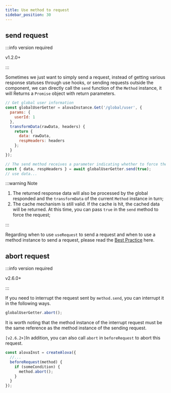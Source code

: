 ```yaml
---
title: Use method to request
sidebar_position: 30
---
```


## send request

:::info version required

v1.2.0+

:::

Sometimes we just want to simply send a request, instead of getting various response statuses through use hooks, or sending requests outside the component, we can directly call the `send` function of the `Method` instance, it will Returns a `Promise` object with return parameters.

```javascript
// Get global user information
const globalUserGetter = alovaInstance.Get('/global/user', {
  params: {
    userId: 1
  },
  transformData(rawData, headers) {
    return {
      data: rawData,
      respHeaders: headers
    };
  }
});

// The send method receives a parameter indicating whether to force the request, the default is false
const { data, respHeaders } = await globalUserGetter.send(true);
// use data...
```

:::warning Note

1. The returned response data will also be processed by the global responded and the `transformData` of the current `Method` instance in turn;
2. The cache mechanism is still valid. If the cache is hit, the cached data will be returned. At this time, you can pass `true` in the `send` method to force the request;

:::

Regarding when to use `useRequest` to send a request and when to use a method instance to send a request, please read the [Best Practice](/tutorial/best-practice/skills) here.

## abort request

:::info version required

v2.6.0+

:::

If you need to interrupt the request sent by `method.send`, you can interrupt it in the following ways.

```javascript
globalUserGetter.abort();
```

It is worth noting that the method instance of the interrupt request must be the same reference as the method instance of the sending request.

`[v2.6.2+]`In addition, you can also call `abort` in `beforeRequest` to abort this request.

```javascript
const alovaInst = createAlova({
  //...
  beforeRequest(method) {
    if (someCondition) {
      method.abort();
    }
  }
});
```
